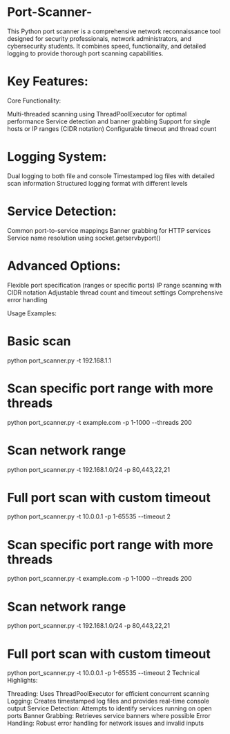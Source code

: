 # Port-Scanner-
This Python port scanner is a comprehensive network reconnaissance tool designed for security professionals, network administrators, and cybersecurity students. It combines speed, functionality, and detailed logging to provide thorough port scanning capabilities. 

# Key Features:
Core Functionality:

Multi-threaded scanning using ThreadPoolExecutor for optimal performance
Service detection and banner grabbing
Support for single hosts or IP ranges (CIDR notation)
Configurable timeout and thread count

# Logging System:

Dual logging to both file and console
Timestamped log files with detailed scan information
Structured logging format with different levels

# Service Detection:

Common port-to-service mappings
Banner grabbing for HTTP services
Service name resolution using socket.getservbyport()

# Advanced Options:

Flexible port specification (ranges or specific ports)
IP range scanning with CIDR notation
Adjustable thread count and timeout settings
Comprehensive error handling

Usage Examples:
# Basic scan
python port_scanner.py -t 192.168.1.1

# Scan specific port range with more threads
python port_scanner.py -t example.com -p 1-1000 --threads 200

# Scan network range
python port_scanner.py -t 192.168.1.0/24 -p 80,443,22,21

# Full port scan with custom timeout
python port_scanner.py -t 10.0.0.1 -p 1-65535 --timeout 2
# Scan specific port range with more threads
python port_scanner.py -t example.com -p 1-1000 --threads 200

# Scan network range
python port_scanner.py -t 192.168.1.0/24 -p 80,443,22,21

# Full port scan with custom timeout
python port_scanner.py -t 10.0.0.1 -p 1-65535 --timeout 2
Technical Highlights:

Threading: Uses ThreadPoolExecutor for efficient concurrent scanning
Logging: Creates timestamped log files and provides real-time console output
Service Detection: Attempts to identify services running on open ports
Banner Grabbing: Retrieves service banners where possible
Error Handling: Robust error handling for network issues and invalid inputs
